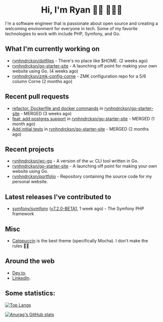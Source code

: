 <div align="center">
  <h1>Hi, I'm Ryan 👋🏻 👨🏻‍💻</h1>
</div>

I'm a software engineer that is passionate about open source and creating a welcoming environment for everyone in tech.
Some of my favorite technologies to work with include PHP, Symfony, and Go.

## What I'm currently working on

- [rynhndrcksn/dotfiles](https://github.com/rynhndrcksn/dotfiles) - There&#39;s no place like $HOME. (2 weeks ago)
- [rynhndrcksn/go-starter-site](https://github.com/rynhndrcksn/go-starter-site) - A launching off point for making your own website using Go. (4 weeks ago)
- [rynhndrcksn/zmk-config-corne](https://github.com/rynhndrcksn/zmk-config-corne) - ZMK configuration repo for a 5/6 column Corne (2 months ago)

## Recent pull requests

- [refactor: Dockerfile and docker commands](https://github.com/rynhndrcksn/go-starter-site/pull/12) in [rynhndrcksn/go-starter-site](https://github.com/rynhndrcksn/go-starter-site) - MERGED (3 weeks ago)
- [feat: add postgres support](https://github.com/rynhndrcksn/go-starter-site/pull/9) in [rynhndrcksn/go-starter-site](https://github.com/rynhndrcksn/go-starter-site) - MERGED (1 month ago)
- [Add initial tests](https://github.com/rynhndrcksn/go-starter-site/pull/7) in [rynhndrcksn/go-starter-site](https://github.com/rynhndrcksn/go-starter-site) - MERGED (2 months ago)

## Recent projects

- [rynhndrcksn/wc-go](https://github.com/rynhndrcksn/wc-go) - A version of the `wc` CLI tool written in Go.
- [rynhndrcksn/go-starter-site](https://github.com/rynhndrcksn/go-starter-site) - A launching off point for making your own website using Go.
- [rynhndrcksn/portfolio](https://github.com/rynhndrcksn/portfolio) - Repository containing the source code for my personal website.

## Latest releases I've contributed to

- [symfony/symfony](https://github.com/symfony/symfony) ([v7.2.0-BETA1](https://github.com/symfony/symfony/releases/tag/v7.2.0-BETA1), 1 week ago) - The Symfony PHP framework

## Misc
- [Catppuccin](https://github.com/catppuccin/catppuccin) is the best theme (specifically Mocha). I don't make the rules 🤷‍♂️

## Around the web
- [Dev.to](https://dev.to/rynhndrcksn).
- [LinkedIn](https://www.linkedin.com/in/rynhndrcksn/).

## Some statistics:
[![Top Langs](https://github-readme-stats.vercel.app/api/top-langs/?username=rynhndrcksn&layout=compact&theme=github_dark)](https://github.com/anuraghazra/github-readme-stats)

[![Anurag's GitHub stats](https://github-readme-stats.vercel.app/api?username=rynhndrcksn&count_private=true&show_icons=true&theme=github_dark)](https://github.com/anuraghazra/github-readme-stats)

